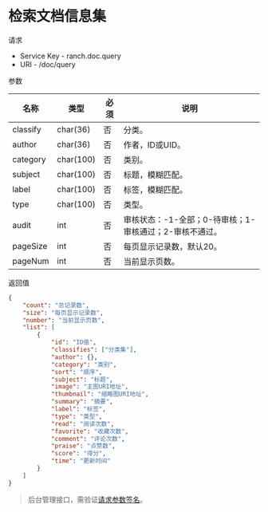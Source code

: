 # 检索文档信息集

请求
- Service Key - ranch.doc.query
- URI - /doc/query

参数

|名称|类型|必须|说明|
|---|---|---|---|
|classify|char(36)|否|分类。|
|author|char(36)|否|作者，ID或UID。|
|category|char(100)|否|类别。|
|subject|char(100)|否|标题，模糊匹配。|
|label|char(100)|否|标签，模糊匹配。|
|type|char(100)|否|类型。|
|audit|int|否|审核状态：-1-全部；0-待审核；1-审核通过；2-审核不通过。|
|pageSize|int|否|每页显示记录数，默认20。|
|pageNum|int|否|当前显示页数。|

返回值
```json
{
    "count": "总记录数",
    "size": "每页显示记录数",
    "number": "当前显示页数",
    "list": [
        {
            "id": "ID值",
            "classifies": ["分类集"],
            "author": {},
            "category": "类别",
            "sort": "顺序",
            "subject": "标题",
            "image": "主图URI地址",
            "thumbnail": "缩略图URI地址",
            "summary": "摘要",
            "label": "标签",
            "type": "类型",
            "read": "阅读次数",
            "favorite": "收藏次数",
            "comment": "评论次数",
            "praise": "点赞数",
            "score": "得分",
            "time": "更新时间"
        }
    ]
}
```

> 后台管理接口，需验证[请求参数签名](https://github.com/heisedebaise/tephra/blob/master/tephra-ctrl/doc/sign.md)。
